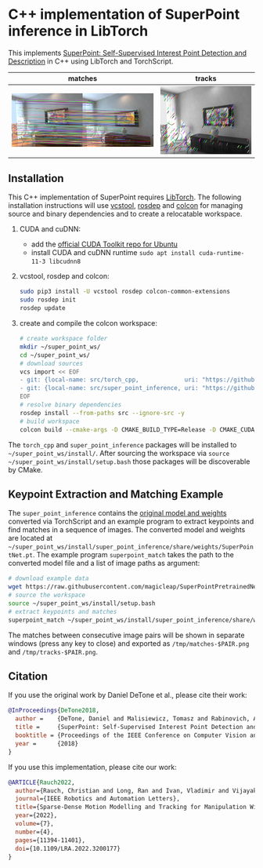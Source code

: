 # C++ implementation of SuperPoint inference in LibTorch

This implements [SuperPoint: Self-Supervised Interest Point Detection and Description](https://doi.org/10.1109/CVPRW.2018.00060) in C++ using LibTorch and TorchScript.

| matches | tracks |
| :---: | :---: |
| ![](doc/matches.png) | ![](doc/tracks.png) |

## Installation

This C++ implementation of SuperPoint requires [LibTorch](https://pytorch.org/cppdocs/installing.html). The following installation instructions will use [vcstool](http://wiki.ros.org/vcstool), [rosdep](http://wiki.ros.org/rosdep) and [colcon](https://colcon.readthedocs.io) for managing source and binary dependencies and to create a relocatable workspace.

1. CUDA and cuDNN:
    - add the [official CUDA Toolkit repo for Ubuntu](https://developer.nvidia.com/cuda-downloads?target_os=Linux&target_arch=x86_64&Distribution=Ubuntu)
    - install CUDA and cuDNN runtime `sudo apt install cuda-runtime-11-3 libcudnn8`

2. vcstool, rosdep and colcon:
    ```sh
    sudo pip3 install -U vcstool rosdep colcon-common-extensions
    sudo rosdep init
    rosdep update
    ```

3. create and compile the colcon workspace:
    ```sh
    # create workspace folder
    mkdir ~/super_point_ws/
    cd ~/super_point_ws/
    # download sources
    vcs import << EOF
    - git: {local-name: src/torch_cpp,             uri: "https://github.com/christian-rauch/torch_cpp.git"}
    - git: {local-name: src/super_point_inference, uri: "https://github.com/christian-rauch/super_point_inference.git"}
    EOF
    # resolve binary dependencies
    rosdep install --from-paths src --ignore-src -y
    # build workspace
    colcon build --cmake-args -D CMAKE_BUILD_TYPE=Release -D CMAKE_CUDA_COMPILER=/usr/local/cuda/bin/nvcc
    ```

The `torch_cpp` and `super_point_inference` packages will be installed to `~/super_point_ws/install/`. After sourcing the workspace via `source ~/super_point_ws/install/setup.bash` those packages will be discoverable by CMake.

## Keypoint Extraction and Matching Example

The `super_point_inference` contains the [original model and weights](https://github.com/magicleap/SuperPointPretrainedNetwork) converted via TorchScript and an example program to extract keypoints and find matches in a sequence of images. The converted model and weights are located at `~/super_point_ws/install/super_point_inference/share/weights/SuperPointNet.pt`. The example program `superpoint_match` takes the path to the converted model file and a list of image paths as argument:
```sh
# download example data
wget https://raw.githubusercontent.com/magicleap/SuperPointPretrainedNetwork/master/assets/icl_snippet/{250,254,258}.png -P /tmp/images/
# source the workspace
source ~/super_point_ws/install/setup.bash
# extract keypoints and matches
superpoint_match ~/super_point_ws/install/super_point_inference/share/weights/SuperPointNet.pt /tmp/images/{250,254,258}.png
```

The matches between consecutive image pairs will be shown in separate windows (press any key to close) and exported as `/tmp/matches-$PAIR.png` and `/tmp/tracks-$PAIR.png`.

## Citation

If you use the original work by Daniel DeTone et al., please cite their work:
```bibtex
@InProceedings{DeTone2018,
  author =    {DeTone, Daniel and Malisiewicz, Tomasz and Rabinovich, Andrew},
  title =     {SuperPoint: Self-Supervised Interest Point Detection and Description},
  booktitle = {Proceedings of the IEEE Conference on Computer Vision and Pattern Recognition (CVPR) Workshops},
  year =      {2018}
}
```

If you use this implementation, please cite our work:
```bibtex
@ARTICLE{Rauch2022,
  author={Rauch, Christian and Long, Ran and Ivan, Vladimir and Vijayakumar, Sethu},
  journal={IEEE Robotics and Automation Letters},
  title={Sparse-Dense Motion Modelling and Tracking for Manipulation Without Prior Object Models},
  year={2022},
  volume={7},
  number={4},
  pages={11394-11401},
  doi={10.1109/LRA.2022.3200177}
}
```
